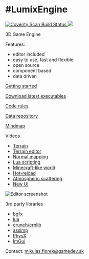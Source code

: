 #LumixEngine
=========

<a href="https://scan.coverity.com/projects/5919">
  <img alt="Coverity Scan Build Status"
       src="https://scan.coverity.com/projects/5919/badge.svg"/>
</a>
<img src="https://ci.appveyor.com/api/projects/status/7tcoign219kb5bny" />

3D Game Engine

Features:
  * editor included
  * easy to use, fast and flexible 
  * open source
  * component based
  * data driven

[Getting started](https://github.com/nem0/LumixEngine/wiki/Getting-started)

[Download latest executables](https://ci.appveyor.com/project/nem0/lumixengine/build/artifacts)

[Code rules](https://github.com/nem0/LumixEngine/wiki/Code-rules)

[Data repository](https://github.com/nem0/lumixengine_data)

[Mindmap](https://raw.githubusercontent.com/nem0/LumixEngine/gh-pages/images/lumix_mindmap.png)

Videos

* [Terrain](https://www.youtube.com/watch?v=DirHQUGFoOg)
* [Terrain editor](https://www.youtube.com/watch?v=eyqk61Yw52E)
* [Normal mapping](https://www.youtube.com/watch?v=67_gamlrwso)
* [Lua scripting](https://www.youtube.com/watch?v=ThF0HPeirus)
* [Minecraft-like world](https://www.youtube.com/watch?v=Chux7v1AX8k)
* [Hot-reload](https://www.youtube.com/watch?v=BVE7x3Su9qA)
* [Atmospheric scattering](https://www.youtube.com/watch?v=VJppE0E4auc)
* [New UI](https://youtu.be/otNtPetjFek)

![Editor screenshot](https://cloud.githubusercontent.com/assets/153526/10109455/450c51be-63c7-11e5-9c87-96d9d00efe02.png)

3rd party libraries

* [bgfx](https://github.com/bkaradzic/bgfx)
* [lua](https://github.com/LuaDist/lua)
* [crunch/crnlib](https://github.com/richgel999/crunch)
* [assimp](https://github.com/assimp/assimp)
* [PhysX](https://developer.nvidia.com/physx-sdk)
* [ImGui](https://github.com/ocornut/imgui)

Contact: mikulas.florek@gamedev.sk
